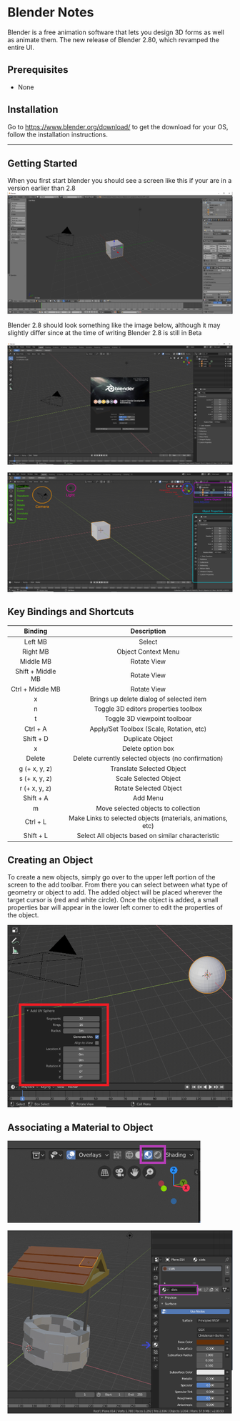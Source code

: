 # Blender Notes
Blender is a free animation software that lets you design 3D forms as well as animate them. The new release of Blender 2.80, which revamped the entire UI.


## Prerequisites
- None

## Installation
Go to https://www.blender.org/download/ to get the download for your OS, follow the installation instructions.

<hr>

## Getting Started
When you first start blender you should see a screen like this if your are in a version earlier than 2.8
![~image of old blender startup~](images/blender_on_start_old.png)

Blender 2.8 should look something like the image below, although it may slightly differ since at the time of writing Blender 2.8 is still in Beta

![~image of new blender startup~](images/blender_on_start_new.png)

![~image of new blender startup annotated ~](images/blender_new_annotated.png)

## Key Bindings and Shortcuts
| Binding           | Description                                   |
| :---:             | :----:                                        |
| Left MB           | Select                                        |
| Right MB          | Object Context Menu                           |
| Middle MB         | Rotate View                                   |
| Shift + Middle MB | Rotate View                                   |
| Ctrl + Middle MB  | Rotate View                                   |
| x                 | Brings up delete dialog of selected item      |
| n                 | Toggle 3D editors properties toolbox          |
| t                 | Toggle 3D viewpoint toolboar                  |
| Ctrl + A          | Apply/Set Toolbox (Scale, Rotation, etc)      |
| Shift + D         | Duplicate Object                              |
| x                 | Delete option box                             |
| Delete            | Delete currently selected objects (no confirmation)|
| g (+ x, y, z)     | Translate Selected Object                     |
| s (+ x, y, z)     | Scale Selected Object                         |
| r (+ x, y, z)     | Rotate Selected Object                        |
| Shift + A         | Add Menu                                      |
| m                 | Move selected objects to collection           |
| Ctrl + L          | Make Links to selected objects (materials, animations, etc)|
| Shift + L         | Select All objects based on similar characteristic         |

## Creating an Object
To create a new objects, simply go over to the upper left portion of the screen to the add toolbar. From there you can select between what type of geometry or object to add. The added object will be placed wherever the target cursor is (red and white circle). Once the object is added, a small properties bar will appear in the lower left corner to edit the properties of the object.  

![~~](images/add_item_property_bar.png)

## Associating a Material to Object

![~~](images/add_material_display.png)

![~~](images/add_material.png)
